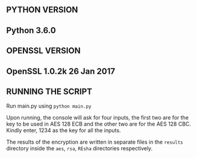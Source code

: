 ## PYTHON VERSION

Python 3.6.0 
---

## OPENSSL VERSION

OpenSSL 1.0.2k  26 Jan 2017
---


## RUNNING THE SCRIPT

Run main.py using ```python main.py```

Upon running, the console will ask for four inputs, the first two are for the key to be used in AES 128 ECB and the other two are for the AES 128 CBC. Kindly enter, 1234 as the key for all the inputs.

The results of the encryption are written in separate files in the ```results``` directory inside the ```aes```, ```rsa```, ```REsha``` directories respectively.
